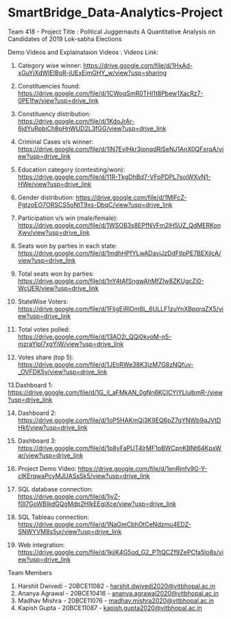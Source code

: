 # SmartBridge_Data-Analytics-Project
Team 418 - Project Title : Political Juggernauts A Quantitative Analysis on Candidates of 2019 Lok-sabha Elections


Demo Videos and Explainataion Videos :
Videos Link:

1. Category wise winner: 
 https://drive.google.com/file/d/1HxAd-xGuYjXdWIEIBoR-jUExEjmGHY_w/view?usp=sharing

2. Constituencies found:   https://drive.google.com/file/d/1CWoqSmR0THI1t8Pbew1XacRz7-0PE1fw/view?usp=drive_link

3. Constituency distribution:  
https://drive.google.com/file/d/1KdoJrAr-6jdYuRpbiCh8pHnWUD2L3fGG/view?usp=drive_link

4. Criminal Cases v/s winner: 
https://drive.google.com/file/d/1lN7EvlHkr3ipnqdRiSeNJ1AnX0QFxrqA/view?usp=drive_link

5. Education category (contesting/won): 
https://drive.google.com/file/d/11R-TkgDhBd7-VFpPDPL7soiWXvN1-HWe/view?usp=drive_link

6. Gender distribution: 
https://drive.google.com/file/d/1MlFcZ-PgtzoEO7ORSCS5oNtT9xs-DbqC/view?usp=drive_link

7. Participation v/s win (male/female): 
https://drive.google.com/file/d/1WSOB3s8EPfNVFm2lH5UZ_QdMERKonXwv/view?usp=drive_link

8. Seats won by parties in each state: 
https://drive.google.com/file/d/1mdhHPfYLwADavjJzDdFtlpPE7BEXilcA/view?usp=drive_link

9. Total seats won by parties:  
https://drive.google.com/file/d/1nY4tAfSngwAhMfZlw8ZKUgcZi0-WcUER/view?usp=drive_link

10. StateWise Voters:
https://drive.google.com/file/d/1FligEiRlOm8L_6ULLF1zuYnXBporqZX5/view?usp=drive_link

11. Total votes polled:  
https://drive.google.com/file/d/13AO2i_QQi0kvoM-n5-mzraYlpl7xgYiW/view?usp=drive_link

12. Votes share (top 5):
https://drive.google.com/file/d/1JEtiRWe38K3jzM7G8zNQfuv-_OVFDK5y/view?usp=drive_link
 
13.Dashboard 1:
https://drive.google.com/file/d/1G_jl_aFMkAN_0gNn6KClCYIYLlulbmR-/view?usp=drive_link

14. Dashboard 2:
https://drive.google.com/file/d/1oP5HAKmQj3K9EQ6pZ7qYNWb9qJVtDHkf/view?usp=drive_link

15. Dashboard 3:
https://drive.google.com/file/d/1p8yFaPUT4lrMF1pBWCpnKBNt64KpsWar/view?usp=drive_link

16. Project Demo Video:
https://drive.google.com/file/d/1enRjnfy9G-Y-clKErqwaPcyMJUASsSk5/view?usp=drive_link

17. SQL database connection:  
https://drive.google.com/file/d/1iyZ-f0l7GoWBIkdGQgMdp2HlkEEgiXce/view?usp=drive_link

18. SQL Tableau connection: 
https://drive.google.com/file/d/1NaGmCbhOtCeNdzmu4EDZ-SNWYVM8s5ur/view?usp=drive_link

19. Web integration: 
https://drive.google.com/file/d/1kjiK4G5od_G2_PTtQCZf9ZePCfa5Io8s/view?usp=drive_link





Team Members 
1. Harshit Dwivedi  - 20BCE11082 - harshit.dwivedi2020@vitbhopal.ac.in
2. Ananya Agrawal   - 20BCE10416 - ananya.agrawal2020@vitbhopal.ac.in
3. Madhav Mishra    - 20BCE11076 - madhav.mishra2020@vitbhopal.ac.in
4. Kapish Gupta     - 20BCE11087 - kapish.gupta2020@vitbhopal.ac.in


   
